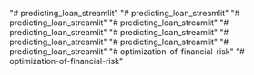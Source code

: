 "# predicting_loan_streamlit" 
"# predicting_loan_streamlit" 
"# predicting_loan_streamlit" 
"# predicting_loan_streamlit" 
"# predicting_loan_streamlit" 
"# predicting_loan_streamlit" 
"# predicting_loan_streamlit" 
"# predicting_loan_streamlit" 
"# predicting_loan_streamlit" 
"# optimization-of-financial-risk" 
"# optimization-of-financial-risk" 
